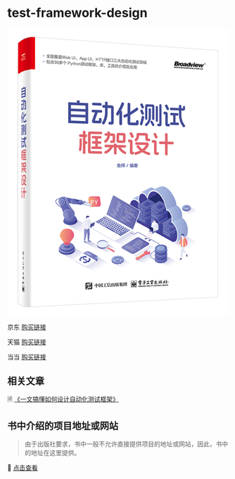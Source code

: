 # test-framework-design


![](./book.jpg)

京东 [购买链接](https://item.jd.com/10124939676219.html)

天猫 [购买链接](https://detail.tmall.com/item.htm?id=852715481274&skuId=5817727406269)

当当 [购买链接](https://product.dangdang.com/29809610.html)

## 相关文章

🗎 [《一文搞懂如何设计自动化测试框架》](./article/test_framework.md)

## 书中介绍的项目地址或网站

> 由于出版社要求，书中一般不允许直接提供项目的地址或网站，因此，书中的地址在这里提供。

🔗 [点击查看](./project-address.md)
